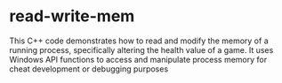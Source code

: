 # read-write-mem
This C++ code demonstrates how to read and modify the memory of a running process, specifically altering the health value of a game. It uses Windows API functions to access and manipulate process memory for cheat development or debugging purposes
